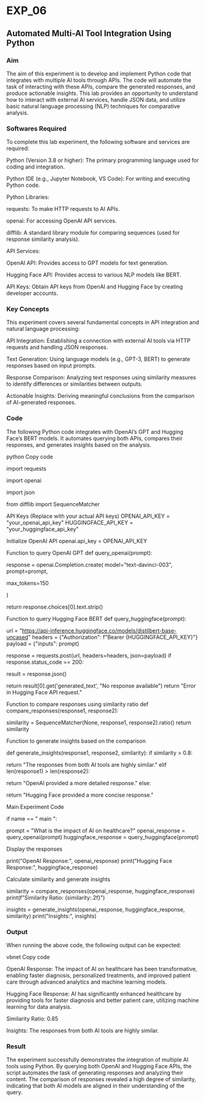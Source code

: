 # EXP_06
## Automated Multi-AI Tool Integration Using Python
### Aim

The aim of this experiment is to develop and implement Python code that integrates with multiple AI tools through APIs. The code will automate the task of interacting with these APIs, compare the generated responses, and produce actionable insights. This lab provides an opportunity to understand how to interact with external AI services, handle JSON data, and utilize basic natural language processing (NLP) techniques for comparative analysis.

### Softwares Required

To complete this lab experiment, the following software and services are required:

Python (Version 3.8 or higher): The primary programming language used for coding and integration.

Python IDE (e.g., Jupyter Notebook, VS Code): For writing and executing Python code.

Python Libraries:

requests: To make HTTP requests to AI APIs.

openai: For accessing OpenAI API services.

difflib: A standard library module for comparing sequences (used for response similarity analysis).

API Services:

OpenAI API: Provides access to GPT models for text generation.

Hugging Face API: Provides access to various NLP models like BERT.

API Keys: Obtain API keys from OpenAI and Hugging Face by creating developer accounts.


### Key Concepts
This experiment covers several fundamental concepts in API integration and natural language processing:

API Integration: Establishing a connection with external AI tools via HTTP requests and handling JSON responses.

Text Generation: Using language models (e.g., GPT-3, BERT) to generate responses based on input prompts.

Response Comparison: Analyzing text responses using similarity measures to identify differences or similarities between outputs.

Actionable Insights: Deriving meaningful conclusions from the comparison of AI-generated responses.

### Code

The following Python code integrates with OpenAI’s GPT and Hugging Face’s BERT models. It automates querying both APIs, compares their responses, and generates insights based on the analysis.

python Copy code

import requests

import openai

import json

from difflib import SequenceMatcher

 API Keys (Replace with your actual API keys) OPENAI_API_KEY = "your_openai_api_key" HUGGINGFACE_API_KEY = "your_huggingface_api_key"

Initialize OpenAI API openai.api_key = OPENAI_API_KEY

Function to query OpenAI GPT def query_openai(prompt):

response = openai.Completion.create( model="text-davinci-003", prompt=prompt,

max_tokens=150

)

return response.choices[0].text.strip()

Function to query Hugging Face BERT def query_huggingface(prompt):

url = "https://api-inference.huggingface.co/models/distilbert-base-uncased" headers = {"Authorization": f"Bearer {HUGGINGFACE_API_KEY}"} payload = {"inputs": prompt}

response = requests.post(url, headers=headers, json=payload) if response.status_code == 200:

result = response.json()

return result[0].get('generated_text', "No response available") return "Error in Hugging Face API request."

Function to compare responses using similarity ratio def compare_responses(response1, response2):

similarity = SequenceMatcher(None, response1, response2).ratio() return similarity

Function to generate insights based on the comparison

def generate_insights(response1, response2, similarity): if similarity > 0.8:

return "The responses from both AI tools are highly similar." elif len(response1) > len(response2):

return "OpenAI provided a more detailed response." else:

return "Hugging Face provided a more concise response."

Main Experiment Code

if   name	== "  main  ":

prompt = "What is the impact of AI on healthcare?" openai_response = query_openai(prompt) huggingface_response = query_huggingface(prompt)

Display the responses

print("OpenAI Response:", openai_response) print("Hugging Face Response:", huggingface_response)

Calculate similarity and generate insights

similarity = compare_responses(openai_response, huggingface_response) print(f"Similarity Ratio: {similarity:.2f}")

insights = generate_insights(openai_response, huggingface_response, similarity) print("Insights:", insights)

### Output
When running the above code, the following output can be expected:

vbnet
Copy code

OpenAI Response: The impact of AI on healthcare has been transformative, enabling faster diagnosis, personalized treatments, and improved patient care through advanced analytics and machine learning models.

Hugging Face Response: AI has significantly enhanced healthcare by providing tools for faster diagnosis and better patient care, utilizing machine learning for data analysis.

Similarity Ratio: 0.85

Insights: The responses from both AI tools are highly similar.

### Result
The experiment successfully demonstrates the integration of multiple AI tools using Python. By querying both OpenAI and Hugging Face APIs, the script automates the task of generating responses and analyzing their content. The comparison of responses revealed a high degree of similarity, indicating that both AI models are aligned in their understanding of the query.
